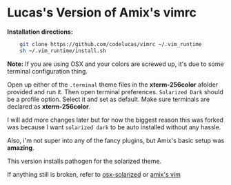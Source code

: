 # Lucas's Version of Amix's vimrc

**Installation directions:**

```bash
    git clone https://github.com/codelucas/vimrc ~/.vim_runtime
    sh ~/.vim_runtime/install.sh
```

**Note:** If you are using OSX and your colors are screwed up,
it's due to some terminal configuration thing.

Open up either of the `.terminal` theme files in the **xterm-256color** 
afolder provided and run it. Then open terminal preferences. 
`Solarized Dark` should be a profile option. Select it and set as 
default. Make sure terminals are declared as **xterm-256color**.

I will add more changes later but for now the biggest reason
this was forked was because I want `solarized dark` to be auto
installed without any hassle. 

Also, i'm not super into any of the fancy plugins, but Amix's 
basic setup was **amazing**.

This version installs pathogen for the solarized theme.

If anything still is broken, refer to [osx-solarized](https://github.com/altercation/solarized/tree/master/osx-terminal.app-colors-solarized) or 
[amix's vim](https://github.com/amix/vimrc)
